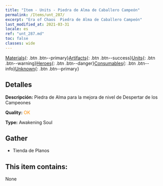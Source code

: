 ```yaml
---
title: "Item - Units - Piedra de Alma de Caballero Campeón"
permalink: /Items/unt_287/
excerpt: "Era of Chaos  Piedra de Alma de Caballero Campeón"
last_modified_at: 2021-03-31
locale: es
ref: "unt_287.md"
toc: false
classes: wide
---
```

 [Materials](/es/Items/){: .btn .btn--primary}[Artifacts](/es/Items/Artifacts/){: .btn .btn--success}[Units](/es/Items/Units/){: .btn .btn--warning}[Heroes](/es/Items/Heroes/){: .btn .btn--danger}[Consumables](/es/Items/Consumables/){: .btn .btn--info}[Unknown](/es/Items/Unknown/){: .btn .btn--primary}

## Detalles
 **Descripción:** Piedra de Alma para la mejora de nivel de Despertar de los Campeones

 **Quality:** <span style="color: #FF8C00">OK</span>

 **Type:** Awakening Soul

## Gather

*    Tienda de Planos 

## This item contains:

  None

